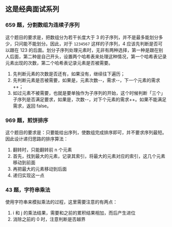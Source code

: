 ## 这是经典面试系列

### 659 题，分割数组为连续子序列

这个题目的要求是，把数组分为若干长度大于 3 的子序列，并不是最多能划分多少，只问能不能划分。因此，对于 `1234567` 这样的子序列，4 应该先判断是否可以跟在 123 的后面。划分子序列处理元素时，无非有两种选择，第一种是跟在别人后面，第二种是自己开头，设置两个哈希表来处理这种情况，第一个哈希表记录元素出现的次数，第二个哈希表记录元素是否被需要。

1. 先判断元素的次数是否还有，如果没有，继续往下遍历；
1. 先判断元素是否被需要，如果是，元素次数--，需求--，下一个元素的需求++；
2. 如过元素不被需要，也就是要单独作为子序列的开始，这个时候判断「三个」子序列是否满足要求，如果是，次数--，对下个元素的需求++。如果不能满足需求，返回 false。

### 969 题，煎饼排序

这个题目的要求是：只要能给出序列，使数组完成排序即可，并不要求序列最短。因此设计递归思路的排序算法：

1. 翻转时，只能翻转前 n 个元素
2. 首先，找到最大的元素，记录其索引，将最大的元素对应的索引，这几个元素移动到前面
3. 再把最大的元素移动到后面
4. 递归实现这一点

### 43 题，字符串乘法

使用字符串来模拟乘法的过程，这里需要注意的有两点：

1. i 和 j 的乘法结果，需要和之前的累积结果相加，而后产生进位
2. 消除之前的 0 时，注意判断是否越界
